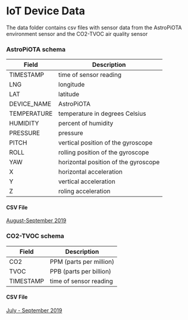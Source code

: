# IoT Device Data

The data folder contains csv files with sensor data from the AstroPiOTA environment sensor and the CO2-TVOC air quality sensor

### AstroPiOTA schema

|Field|Description|
|------------|-------------------------------------|
|TIMESTAMP| time of sensor reading|
|LNG| longitude|
|LAT| latitude|
|DEVICE_NAME| AstroPiOTA|
|TEMPERATURE| temperature in degrees Celsius|
|HUMIDITY| percent of humidity|
|PRESSURE| pressure|
|PITCH| vertical position of the gyroscope|
|ROLL|  rolling position of the gyroscope|
|YAW| horizontal position of the gyroscope|
|X| horizontal acceleration|
|Y| vertical acceleration|
|Z| roling acceleration|

#### CSV File
[August-September 2019](Data_AstroPiOTA-Aug-Sep2019.csv)


### CO2-TVOC schema

|Field|Description|
|-----|------------------------|
|CO2| PPM (parts per million)|
|TVOC| PPB (parts per billion)|
|TIMESTAMP| time of sensor reading|

#### CSV File
[July - September 2019](airquality-Jul-Sep2019.csv)
